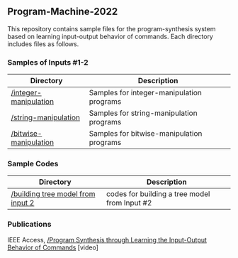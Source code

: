 ## Program-Machine-2022
This repository contains sample files for the program-synthesis system based on learning input-output behavior of commands. Each directory includes files as follows.

### Samples of Inputs #1-2
|     Directory       |     Description                               |
| ------------------- | --------------------------------------------- |
|[/integer-manipulation](https://github.com/sihyunglee26/Program-Machine-2022/tree/main/integer-manipulation)| Samples for integer-manipulation programs |
|[/string-manipulation](https://github.com/sihyunglee26/Program-Machine-2022/tree/main/string-manipulation)| Samples for string-manipulation programs |
|[/bitwise-manipulation](https://github.com/sihyunglee26/Program-Machine-2022/tree/main/bitwise-manipulation)| Samples for bitwise-manipulation programs |

### Sample Codes
|     Directory       |     Description                               |
| ------------------- | --------------------------------------------- |
|[/building tree model from input 2](https://github.com/sihyunglee26/Program-Machine-2022/tree/main/building%20tree%20model%20from%20input%202)| codes for building a tree model from Input #2|

### Publications
IEEE Access, [/Program Synthesis through Learning the Input-Output Behavior of Commands](https://doi.org/10.1109/access.2022.3183091) [video]
